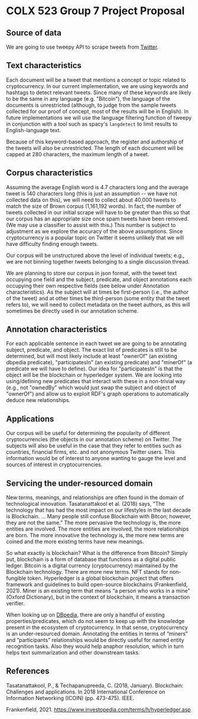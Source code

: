 # COLX 523 Group 7 Project Proposal

## Source of data

We are going to use tweepy API to scrape tweets from [Twitter](twitter.com).

## Text characteristics

Each document will be a tweet that mentions a concept or topic related to cryptocurrency. In our current implementation, we are using keywords and hashtags to detect relevant tweets. Since many of these keywords are likely to be the same in any language (e.g. "Bitcoin"), the language of the documents is unrestricted (although, to judge from the sample tweets collected for our proof of concept, most of the results will be in English). In future implementations we will use the language filtering function of tweepy in conjunction with a tool such as spacy's `langdetect` to limit results to English-language text.

Because of this keyword-based approach, the register and authorship of the tweets will also be unrestricted. The length of each document will be capped at 280 characters, the maximum length of a tweet.

## Corpus characteristics

Assuming the average English word is 4.7 characters long and the average tweet is 140 characters long (this is just an assumption -- we have not collected data on this), we will need to collect about 40,000 tweets to match the size of Brown corpus (1,161,192 words). In fact, the number of tweets collected in our initial scrape will have to be greater than this so that our corpus has an appropriate size once spam tweets have been removed. (We may use a classifier to assist with this.) This number is subject to adjustment as we explore the accuracy of the above assumptions. Since cryptocurrency is a popular topic on Twitter it seems unlikely that we will have difficulty finding enough tweets.

Our corpus will be unstructured above the level of individual tweets; e.g., we are not binning together tweets belonging to a single discussion thread.

We are planning to store our corpus in json format, with the tweet text occupying one field and the subject, predicate, and object annotations each occupying their own respective fields (see below under Annotation characteristics). As the subject will at times be first-person (i.e., the author of the tweet) and at other times be third-person (some entity that the tweet refers to), we will need to collect metadata on the tweet authors, as this will sometimes be directly used in our annotation scheme.

## Annotation characteristics

For each applicable sentence in each tweet we are going to be annotating subject, predicate, and object. The exact list of predicates is still to be determined, but will most likely include at least "ownerOf" (an existing dbpedia predicate), "participatesIn" (an existing predicate) and "minerOf" (a predicate we will have to define). Our idea for "participatesIn" is that the object will be the blockchain or hyperledger system. We are looking into using/defining new predicates that interact with these in a non-trivial way (e.g., not "ownedBy" which would just swap the subject and object of "ownerOf") and allow us to exploit RDF's graph operations to automatically deduce new relationships.

## Applications

Our corpus will be useful for determining the popularity of different cryptocurrencies (the objects in our annotation scheme) on Twitter. The subjects will also be useful in the case that they refer to entities such as countries, financial firms, etc. and not anonymous Twitter users. This information would be of interest to anyone wanting to gauge the level and sources of interest in cryptocurrencies.

## Servicing the under-resourced domain

New terms, meanings, and relationships are often found in the domain of technological innovation. Tasatanattakool et al. (2018) says, “The technology that has had the most impact on our lifestyles in the last decade is Blockchain. … Many people still confuse Blockchain with Bitcon; however, they are not the same.” The more pervasive the technology is, the more entities are involved. The more entities are involved, the more relationships are born. The more innovative the technology is, the more new terms are coined and the more existing terms have new meanings.

So what exactly is blockchain? What is the difference from Bitcoin? Simply put, blockchain is a form of database that functions as a digital public ledger. Bitcoin is a digital currency (cryptocurrency) maintained by the Blockchain technology. There are more new terms. NFT stands for non-fungible token. Hyperledger is a global blockchain project that offers framework and guidelines to build open-source blockchains (Frankenfield, 2021). Miner is an existing term that means “a person who works in a mine” (Oxford Dictionary), but in the context of blockchain, it means a transaction verifier. 

When looking up on [DBpedia](https://dbpedia.org/page/Category:Cryptocurrencies), there are only a handful of existing properties/predicates, which do not seem to keep up with the knowledge present in the ecosystem of cryptocurrency. In that sense, cryptocurrency is an under-resourced domain. Annotating the entities in terms of “miners” and “participants” relationships would be directly useful for named entity recognition tasks. Also they would help anaphor resolution, which in turn helps text summarization and other downstream tasks.

## References

Tasatanattakool, P., & Techapanupreeda, C. (2018, January). Blockchain: Challenges and applications. In 2018 International Conference on Information Networking (ICOIN) (pp. 473-475). IEEE.

Frankenfield, 2021. https://www.investopedia.com/terms/h/hyperledger.asp
